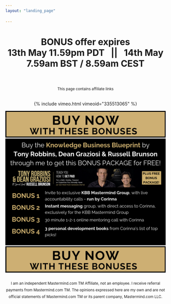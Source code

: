 ```yaml
---
layout: "landing_page"

---
```


<center>

<h1>
BONUS offer expires<br>
13th May 11.59pm PDT &nbsp;&nbsp;||&nbsp;&nbsp; 14th May 7.59am BST / 8.59am CEST<br>
<span id="demo"></span>
</h1>

<img src="/i/Mainlogo1500x500.jpg" alt="Inspiring Life Design logo" width="0" height="0">

<sub>This page contains affiliate links</sub><br><br>

{% include vimeo.html vimeoid="335513065" %}

<a href="https://cl518.isrefer.com/go/kbborder/a1899" target="_blank">
  <img src="/i/Buttons/kbb-buy-now.png" alt="KBB buy now button">
</a>

<img src='/i/2019/kbb/bonus-page-header.png' alt='Header image offering additional bonuses for the Knowledge Business Blueprint by Tony Robbins, Dean Graziosi and Russell Brunson'>

<a href="https://cl518.isrefer.com/go/kbborder/a1899" target="_blank">
  <img src="/i/Buttons/kbb-buy-now.png" alt="KBB buy now button">
</a>
<br><br>
<sub>I am an independent Mastermind.com TM Affiliate, not an employee. I receive referral payments from Mastermind.com TM. The opinions expressed here are my own and are not official statements of Mastermind.com TM or its parent company, Mastermind.com LLC.</sub>

</center>

<!-- Display the countdown timer in an element -->


<script type="text/javascript" src="https://moment.github.io/luxon/global/luxon.min.js"></script>
<script type="text/javascript">
    // Set the date we're counting down to (in UTC)
    var end = luxon.DateTime.fromISO("2019-05-13T23:59:59-07:00");

    var second = 1000;
    var minute = 60 * second;
    var hour = 60 * minute;
    var day = 24 * hour;

    // Get todays date and time
    var date = new Date();
    var now = luxon.DateTime.local();
    var diff = end.diff(now);

    // Update the count down every 1 second
    var x = setInterval(function() {

        // Time calculations for days, hours, minutes and seconds
        var days = Math.floor(diff / day);
        var hours = Math.floor((diff % day) / hour);
        var minutes = Math.floor((diff % hour) / minute);
        var seconds = Math.floor((diff % minute) / second);

        // Display the result in the element with id="demo"
        document.getElementById("demo").innerHTML = days + "d " + hours + "h "
        + minutes + "m " + seconds + "s ";

        // If the count down is finished, write some text 
        if (diff < 0) {
            clearInterval(x);
            document.getElementById("demo").innerHTML = "OFFER IS NOW CLOSED";
        }

        diff = diff - second;

    }, second);
</script>






